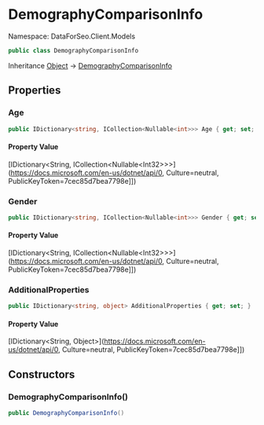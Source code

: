 # DemographyComparisonInfo

Namespace: DataForSeo.Client.Models

```csharp
public class DemographyComparisonInfo
```

Inheritance [Object](https://docs.microsoft.com/en-us/dotnet/api/Object) → [DemographyComparisonInfo](./DemographyComparisonInfo.md)

## Properties

### **Age**

```csharp
public IDictionary<string, ICollection<Nullable<int>>> Age { get; set; }
```

#### Property Value

[IDictionary&lt;String, ICollection&lt;Nullable&lt;Int32&gt;&gt;&gt;](https://docs.microsoft.com/en-us/dotnet/api/0, Culture=neutral, PublicKeyToken=7cec85d7bea7798e]])<br>

### **Gender**

```csharp
public IDictionary<string, ICollection<Nullable<int>>> Gender { get; set; }
```

#### Property Value

[IDictionary&lt;String, ICollection&lt;Nullable&lt;Int32&gt;&gt;&gt;](https://docs.microsoft.com/en-us/dotnet/api/0, Culture=neutral, PublicKeyToken=7cec85d7bea7798e]])<br>

### **AdditionalProperties**

```csharp
public IDictionary<string, object> AdditionalProperties { get; set; }
```

#### Property Value

[IDictionary&lt;String, Object&gt;](https://docs.microsoft.com/en-us/dotnet/api/0, Culture=neutral, PublicKeyToken=7cec85d7bea7798e]])<br>

## Constructors

### **DemographyComparisonInfo()**

```csharp
public DemographyComparisonInfo()
```
